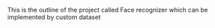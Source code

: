 This is the outline of the project called Face recognizer which can be implemented by custom dataset

